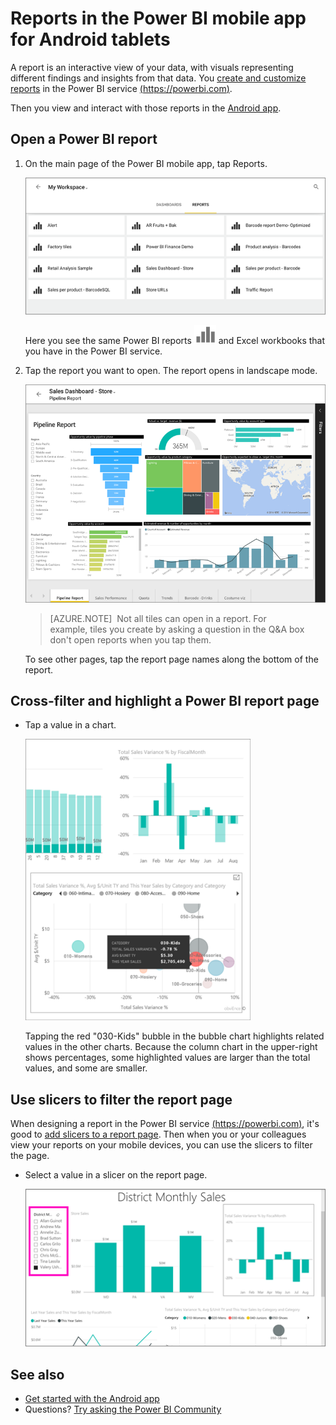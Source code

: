 <properties 
   pageTitle="Reports in the Power BI app for Android tablets"
   description="Learn about viewing reports in the Power BI mobile app for Android tablets. You create reports in the Power BI service, then interact with them in the mobile apps."
   services="powerbi" 
   documentationCenter="" 
   authors="maggiesMSFT" 
   manager="erikre" 
   backup=""
   editor=""
   tags=""
   qualityFocus="no"
   qualityDate=""/>
 
<tags
   ms.service="powerbi"
   ms.devlang="NA"
   ms.topic="article"
   ms.tgt_pltfrm="NA"
   ms.workload="powerbi"
   ms.date="11/29/2016"
   ms.author="maggies"/>

# Reports in the Power BI mobile app for Android tablets

A report is an interactive view of your data, with visuals representing different findings and insights from that data. You [create and customize reports](powerbi-service-create-a-new-report.md) in the Power BI service [(https://powerbi.com)](https://powerbi.com).

Then you view and interact with those reports in the [Android app](powerbi-mobile-android-tablet-app-get-started.md).

## Open a Power BI report

1. On the main page of the Power BI mobile app, tap Reports. 

     ![](media/powerbi-mobile-reports-in-the-android-tablet-app/power-bi-android-tablet-report-home.png)

    Here you see the same Power BI reports ![](media/powerbi-mobile-reports-in-the-android-tablet-app/pbi_and_openrpticon.png) and Excel workbooks that you have in the Power BI service.

2. Tap the report you want to open.
    The report opens in landscape mode.

    ![](media/powerbi-mobile-reports-in-the-android-tablet-app/power-bi-android-tablet-report.png)

     > [AZURE.NOTE]  Not all tiles can open in a report. For example, tiles you create by asking a question in the Q&A box don't open reports when you tap them. 

    To see other pages, tap the report page names along the bottom of the report.

## Cross-filter and highlight a Power BI report page

-   Tap a value in a chart.

    ![](media/powerbi-mobile-reports-in-the-android-tablet-app/PBI_Win10Uni_XFltrRptSm.png)

    Tapping the red "030-Kids" bubble in the bubble chart highlights related values in the other charts. Because the column chart in the upper-right shows percentages, some highlighted values are larger than the total values, and some are smaller. 

## Use slicers to filter the report page

When designing a report in the Power BI service [(https://powerbi.com)](https://powerbi.com), it's good to [add slicers to a report page](powerbi-service-tutorial-slicers.md). Then when you or your colleagues view your reports on your mobile devices, you can use the slicers to filter the page.

-   Select a value in a slicer on the report page.

    ![](media/powerbi-mobile-reports-in-the-android-tablet-app/power-bi-android-report-slicer.png)


## See also

- [Get started with the Android app](powerbi-mobile-android-tablet-app-get-started.md)
- Questions? [Try asking the Power BI Community](http://community.powerbi.com/)
